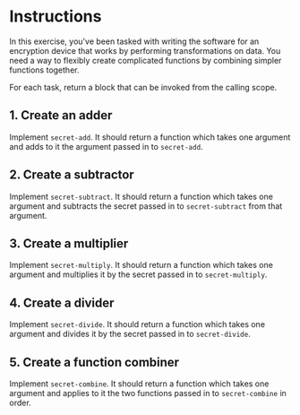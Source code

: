# Instructions

In this exercise, you've been tasked with writing the software for an encryption device that works by performing transformations on data.
 You need a way to flexibly create complicated functions by combining simpler functions together.

For each task, return a block that can be invoked from the calling scope.

## 1. Create an adder

Implement `secret-add`.
It should return a function which takes one argument and adds to it the argument passed in to `secret-add`.

## 2. Create a subtractor

Implement `secret-subtract`.
It should return a function which takes one argument and subtracts the secret passed in to `secret-subtract` from that argument.

## 3. Create a multiplier

Implement `secret-multiply`.
It should return a function which takes one argument and multiplies it by the secret passed in to `secret-multiply`.

## 4. Create a divider

Implement `secret-divide`.
It should return a function which takes one argument and divides it by the secret passed in to `secret-divide`.

## 5. Create a function combiner

Implement `secret-combine`.
It should return a function which takes one argument and applies to it the two functions passed in to `secret-combine` in order.
